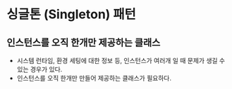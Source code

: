 # 싱글톤 (Singleton) 패턴
## 인스턴스를 오직 한개만 제공하는 클래스
- 시스템 런타임, 환경 세팅에 대한 정보 등, 인스턴스가 여러개 일 때 문제가 생길 수 있는
경우가 있다. 
- 인스턴스를 오직 한개만 만들어 제공하는 클래스가 필요하다.